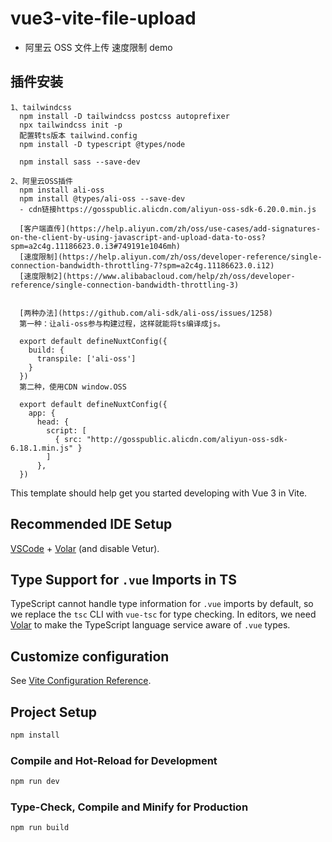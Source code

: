 # vue3-vite-file-upload

- 阿里云 OSS 文件上传 速度限制 demo

## 插件安装

```
1、tailwindcss
  npm install -D tailwindcss postcss autoprefixer
  npx tailwindcss init -p
  配置转ts版本 tailwind.config
  npm install -D typescript @types/node

  npm install sass --save-dev

2、阿里云OSS插件
  npm install ali-oss
  npm install @types/ali-oss --save-dev
  - cdn链接https://gosspublic.alicdn.com/aliyun-oss-sdk-6.20.0.min.js

  [客户端直传](https://help.aliyun.com/zh/oss/use-cases/add-signatures-on-the-client-by-using-javascript-and-upload-data-to-oss?spm=a2c4g.11186623.0.i3#749191e1046mh)
  [速度限制](https://help.aliyun.com/zh/oss/developer-reference/single-connection-bandwidth-throttling-7?spm=a2c4g.11186623.0.i12)
  [速度限制2](https://www.alibabacloud.com/help/zh/oss/developer-reference/single-connection-bandwidth-throttling-3)


  [两种办法](https://github.com/ali-sdk/ali-oss/issues/1258)
  第一种：让ali-oss参与构建过程，这样就能将ts编译成js。

  export default defineNuxtConfig({
    build: {
      transpile: ['ali-oss']
    }
  })
  第二种，使用CDN window.OSS

  export default defineNuxtConfig({
    app: {
      head: {
        script: [
          { src: "http://gosspublic.alicdn.com/aliyun-oss-sdk-6.18.1.min.js" }
        ]
      },
  })
```

This template should help get you started developing with Vue 3 in Vite.

## Recommended IDE Setup

[VSCode](https://code.visualstudio.com/) + [Volar](https://marketplace.visualstudio.com/items?itemName=Vue.volar) (and disable Vetur).

## Type Support for `.vue` Imports in TS

TypeScript cannot handle type information for `.vue` imports by default, so we replace the `tsc` CLI with `vue-tsc` for type checking. In editors, we need [Volar](https://marketplace.visualstudio.com/items?itemName=Vue.volar) to make the TypeScript language service aware of `.vue` types.

## Customize configuration

See [Vite Configuration Reference](https://vitejs.dev/config/).

## Project Setup

```sh
npm install
```

### Compile and Hot-Reload for Development

```sh
npm run dev
```

### Type-Check, Compile and Minify for Production

```sh
npm run build
```
